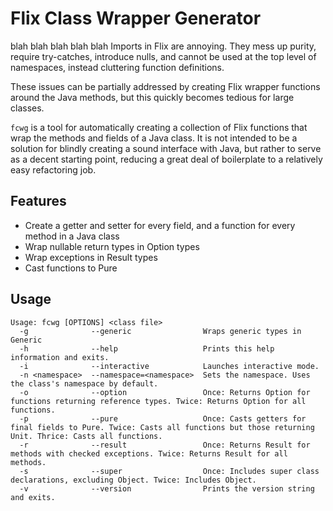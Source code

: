 # Flix Class Wrapper Generator
blah blah blah blah blah
Imports in Flix are annoying.
They mess up purity,
require try-catches,
introduce nulls,
and cannot be used at the top level of namespaces,
instead cluttering function definitions.

These issues can be partially addressed by creating Flix wrapper functions around the Java methods,
but this quickly becomes tedious for large classes.

`fcwg` is a tool for automatically creating a collection of Flix functions that wrap the methods and fields of a Java class.
It is not intended to be a solution for blindly creating a sound interface with Java,
but rather to serve as a decent starting point,
reducing a great deal of boilerplate to a relatively easy refactoring job.

## Features
* Create a getter and setter for every field, and a function for every method in a Java class
* Wrap nullable return types in Option types
* Wrap exceptions in Result types
* Cast functions to Pure

## Usage
```
Usage: fcwg [OPTIONS] <class file>
  -g              --generic                Wraps generic types in Generic
  -h              --help                   Prints this help information and exits.
  -i              --interactive            Launches interactive mode.
  -n <namespace>  --namespace=<namespace>  Sets the namespace. Uses the class's namespace by default.
  -o              --option                 Once: Returns Option for functions returning reference types. Twice: Returns Option for all functions.
  -p              --pure                   Once: Casts getters for final fields to Pure. Twice: Casts all functions but those returning Unit. Thrice: Casts all functions.
  -r              --result                 Once: Returns Result for methods with checked exceptions. Twice: Returns Result for all methods.
  -s              --super                  Once: Includes super class declarations, excluding Object. Twice: Includes Object.
  -v              --version                Prints the version string and exits.
```
